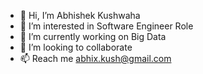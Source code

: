 - 👋 Hi, I’m Abhishek Kushwaha
- 👀 I’m interested in Software Engineer Role
- 🌱 I’m currently working on Big Data
- 💞️ I’m looking to collaborate
- 📫 Reach me abhix.kush@gmail.com

<!---
abhikushh/abhikushh is a ✨ special ✨ repository because its `README.md` (this file) appears on your GitHub profile.
You can click the Preview link to take a look at your changes.
--->
